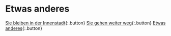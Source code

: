 <link rel="stylesheet" href="/Buchstadt-Leipzig/css/style.css">

# Etwas anderes

[Sie bleiben in der Innenstadt](z_ak.html){:.button}
[Sie gehen weiter weg](z_sh.html){:.button}
[Etwas anderes](z_hb.html){:.button}
